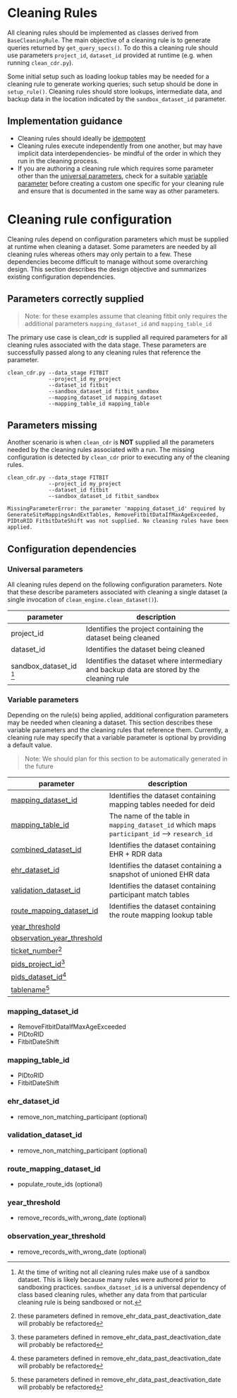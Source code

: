 # Cleaning Rules
All cleaning rules should be implemented as classes derived from `BaseCleaningRule`. The main objective of a cleaning rule is to generate queries returned by `get_query_specs()`. To do this a cleaning rule should use parameters `project_id`, `dataset_id` provided at runtime (e.g. when running `clean_cdr.py`).

Some initial setup such as loading lookup tables may be needed for a cleaning rule to generate working queries; such setup should be done in `setup_rule()`. Cleaning rules should store lookups, intermediate data, and backup data in the location indicated by the `sandbox_dataset_id` parameter.

## Implementation guidance
 
- Cleaning rules should ideally be [idempotent](https://en.wikipedia.org/wiki/Idempotence)
- Cleaning rules execute independently from one another, but may have implicit data interdependencies- be mindful of the order in which they run in the cleaning process.
- If you are authoring a cleaning rule which requires some parameter other than the [universal parameters](#universal-parameters), check for a suitable [variable parameter](#variable-parameters) before creating a custom one specific for your cleaning rule and ensure that is documented in the same way as other parameters.

# Cleaning rule configuration
Cleaning rules depend on configuration parameters which must be supplied at runtime when cleaning a dataset. Some parameters are needed by all cleaning rules whereas others may only pertain to a few. These dependencies become difficult to manage without some overarching design. This section describes the design objective and summarizes existing configuration dependencies.

## Parameters correctly supplied
> Note: for these examples assume that cleaning fitbit only requires the additional parameters `mapping_dataset_id` and `mapping_table_id`

The primary use case is clean_cdr is supplied all required parameters for all cleaning rules associated with the data stage. These parameters are successfully passed along to any cleaning rules that reference the parameter.
```
clean_cdr.py --data_stage FITBIT
             --project_id my_project
             --dataset_id fitbit
             --sandbox_dataset_id fitbit_sandbox
             --mapping_dataset_id mapping_dataset
             --mapping_table_id mapping_table
```

## Parameters missing
Another scenario is when `clean_cdr` is **NOT** supplied all the parameters needed by the cleaning rules associated with a run. The missing configuration is detected by `clean_cdr` prior to executing any of the cleaning rules. 
```
clean_cdr.py --data_stage FITBIT
             --project_id my_project
             --dataset_id fitbit
             --sandbox_dataset_id fitbit_sandbox

MissingParameterError: the parameter 'mapping_dataset_id' required by GenerateSiteMappingsAndExtTables, RemoveFitbitDataIfMaxAgeExceeded, PIDtoRID FitbitDateShift was not supplied. No cleaning rules have been applied.
```

## Configuration dependencies
### Universal parameters
All cleaning rules depend on the following configuration parameters. Note that these describe parameters associated with cleaning a single dataset (a single invocation of `clean_engine.clean_dataset()`).

| parameter | description |
| --- | --- |
| project_id | Identifies the project containing the dataset being cleaned |
| dataset_id | Identifies the dataset being cleaned |
| sandbox_dataset_id [^1] | Identifies the dataset where intermediary and backup data are stored by the cleaning rule |
 [^1]: At the time of writing not all cleaning rules make use of a sandbox dataset. This is likely because many rules were authored prior to sandboxing practices. `sandbox_dataset_id` is a universal dependency of class based cleaning rules, whether any data from that particular cleaning rule is being sandboxed or not.  
 
### Variable parameters
Depending on the rule(s) being applied, additional configuration parameters may be needed when cleaning a dataset. This section describes these variable parameters and the cleaning rules that reference them. Currently, a cleaning rule may specify that a variable parameter is optional by providing a default value.
> Note: We should plan for this section to be automatically generated in the future

| parameter | description |
| --- | --- |
| [mapping_dataset_id](#mapping_dataset_id) | Identifies the dataset containing mapping tables needed for deid |
| [mapping_table_id](#mapping_table_id) | The name of the table in `mapping_dataset_id` which maps `participant_id` --> `research_id` |
| [combined_dataset_id](#combined_dataset_id) | Identifies the dataset containing EHR + RDR data |
| [ehr_dataset_id](#ehr_dataset_id) | Identifies the dataset containing a snapshot of unioned EHR data |
| [validation_dataset_id](#validation_dataset_id) | Identifies the dataset containing participant match tables |
| [route_mapping_dataset_id](#route_mapping_dataset_id) | Identifies the dataset containing the route mapping lookup table |
| [year_threshold](#year_threshold) | |
| [observation_year_threshold](#observation_year_threshold) | |
| [ticket_number](#)[^2] | |
| [pids_project_id](#)[^2] | |
| [pids_dataset_id](#)[^2] | |
| [tablename](#)[^2] | |
[^2]: these parameters defined in remove_ehr_data_past_deactivation_date will probably be refactored
### mapping_dataset_id
 - RemoveFitbitDataIfMaxAgeExceeded
 - PIDtoRID
 - FitbitDateShift
### mapping_table_id
 - PIDtoRID
 - FitbitDateShift
### ehr_dataset_id
 - remove_non_matching_participant (optional)
### validation_dataset_id
 - remove_non_matching_participant (optional)
### route_mapping_dataset_id
 - populate_route_ids (optional)
### year_threshold
- remove_records_with_wrong_date (optional)
### observation_year_threshold
- remove_records_with_wrong_date (optional)
